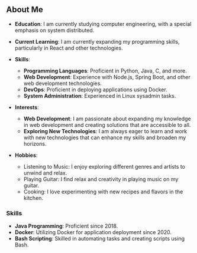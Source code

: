 ## About Me

- **Education**: I am currently studying computer engineering, with a special emphasis on system distributed.
  
- **Current Learning**: I am currently expanding my programming skills, particularly in React and other technologies.

- **Skills**:
  - **Programming Languages**: Proficient in Python, Java, C, and more.
  - **Web Development**: Experience with Node.js, Spring Boot, and other web development technologies.
  - **DevOps**: Proficient in deploying applications using Docker.
  - **System Administration**: Experienced in Linux sysadmin tasks.

- **Interests**:
  - **Web Development**: I am passionate about expanding my knowledge in web development and creating solutions that are accessible to all.
  - **Exploring New Technologies**: I am always eager to learn and work with new technologies that can enhance my skills and broaden my horizons.

- **Hobbies**:
  - Listening to Music: I enjoy exploring different genres and artists to unwind and relax.
  - Playing Guitar: I find relax and creativity in playing music on my guitar.
  - Cooking: I love experimenting with new recipes and flavors in the kitchen.

### Skills

- **Java Programming**: Proficient since 2018.
- **Docker**: Utilizing Docker for application deployment since 2020.
- **Bash Scripting**: Skilled in automating tasks and creating scripts using Bash.
